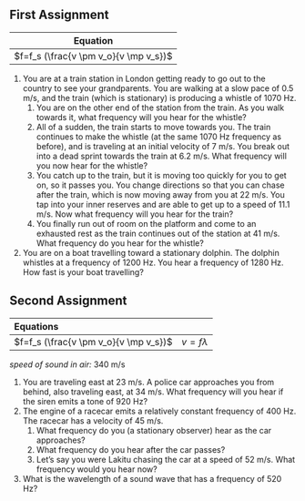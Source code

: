 
First Assignment
----
| Equation                              |
|---------------------------------------|
| $f=f_s (\frac{v \pm v_o}{v \mp v_s})$ |


1. You are at a train station in London getting ready to go out to the country to see your grandparents.  You are walking at a slow pace of 0.5 m/s, and the train (which is stationary) is producing a whistle of 1070 Hz.
	1. You are on the other end of the station from the train.  As you walk towards it, what frequency will you hear for the whistle?
	2. All of a sudden, the train starts to move towards you. The train continues to make the whistle (at the same 1070 Hz frequency as before), and is traveling at an initial velocity of 7 m/s.  You break out into a dead sprint towards the train at 6.2 m/s.  What frequency will you now hear for the whistle?
	3. You catch up to the train, but it is moving too quickly for you to get on, so it passes you.  You change directions so that you can chase after the train, which is now moving away from you at 22 m/s.  You tap into your inner reserves and are able to get up to a speed of 11.1 m/s.  Now what frequency will you hear for the train?
	4. You finally run out of room on the platform and come to an exhausted rest as the train continues out of the station at 41 m/s.  What frequency do you hear for the whistle?
2. You are on a boat travelling toward a stationary dolphin.  The dolphin whistles at a frequency of 1200 Hz.  You hear a frequency of 1280 Hz.  How fast is your boat travelling?


Second Assignment
-------

| Equations                             | |
|:--------------------------------------|------|
| $f=f_s (\frac{v \pm v_o}{v \mp v_s})$ | $v=f\lambda$ | 

*speed of sound in air:* 340 m/s 

1. You are traveling east at 23 m/s.  A police car approaches you from behind, also traveling east, at 34 m/s.  What frequency will you hear if the siren emits a tone of 920 Hz?
2. The engine of a racecar emits a relatively constant frequency of 400 Hz.  The racecar has a velocity of 45 m/s.
	1. What frequency do you (a stationary observer) hear as the car approaches?
	2. What frequency do you hear after the car passes?
	3. Let’s say you were Lakitu chasing the car at a speed of 52 m/s.  What frequency would you hear now?
3. What is the wavelength of a sound wave that has a frequency of 520 Hz?
<!--stackedit_data:
eyJoaXN0b3J5IjpbNjQxNzg5NjkzLDc0ODE5Njg0OSwtNzA2OT
M5NTk3XX0=
-->